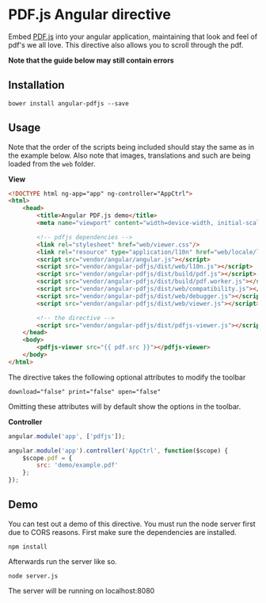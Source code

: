 # PDF.js Angular directive

Embed [PDF.js](https://mozilla.github.io/pdf.js/) into your angular application, maintaining that look and feel of pdf's we all love. This directive also allows you to scroll through the pdf.  

**Note that the guide below may still contain errors**


## Installation

    bower install angular-pdfjs --save


## Usage

Note that the order of the scripts being included should stay the same as in the example below.
Also note that images, translations and such are being loaded from the `web` folder.

**View**
```html
<!DOCTYPE html ng-app="app" ng-controller="AppCtrl">
<html>
    <head>
        <title>Angular PDF.js demo</title>
        <meta name="viewport" content="width=device-width, initial-scale=1">

        <!-- pdfjs dependencies -->
        <link rel="stylesheet" href="web/viewer.css"/>
        <link rel="resource" type="application/l10n" href="web/locale/locale.properties"/>
        <script src="vendor/angular/angular.js"></script>
        <script src="vendor/angular-pdfjs/dist/web/l10n.js"></script>
        <script src="vendor/angular-pdfjs/dist/build/pdf.js"></script>
        <script src="vendor/angular-pdfjs/dist/build/pdf.worker.js"></script>
        <script src="vendor/angular-pdfjs/dist/web/compatibility.js"></script>
        <script src="vendor/angular-pdfjs/dist/web/debugger.js"></script>
        <script src="vendor/angular-pdfjs/dist/web/viewer.js"></script>

        <!-- the directive -->
        <script src="vendor/angular-pdfjs/dist/pdfjs-viewer.js"></script>
    </head>
    <body>
        <pdfjs-viewer src="{{ pdf.src }}"></pdfjs-viewer>
    </body>
</html>
```

The directive takes the following optional attributes to modify the toolbar

    download="false" print="false" open="false"

Omitting these attributes will by default show the options in the toolbar.

**Controller**
```js
angular.module('app', ['pdfjs']);

angular.module('app').controller('AppCtrl', function($scope) {
    $scope.pdf = {
        src: 'demo/example.pdf'
    };
});
```

## Demo

You can test out a demo of this directive. You must run the node server first due to CORS reasons. First make sure the dependencies are installed.

    npm install

Afterwards run the server like so.

    node server.js

The server will be running on localhost:8080
